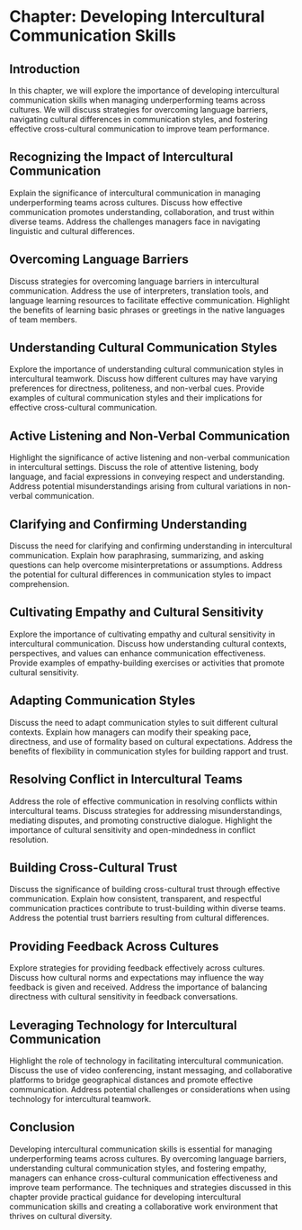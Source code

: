 Chapter: Developing Intercultural Communication Skills
======================================================

Introduction
------------

In this chapter, we will explore the importance of developing intercultural communication skills when managing underperforming teams across cultures. We will discuss strategies for overcoming language barriers, navigating cultural differences in communication styles, and fostering effective cross-cultural communication to improve team performance.

Recognizing the Impact of Intercultural Communication
-----------------------------------------------------

Explain the significance of intercultural communication in managing underperforming teams across cultures. Discuss how effective communication promotes understanding, collaboration, and trust within diverse teams. Address the challenges managers face in navigating linguistic and cultural differences.

Overcoming Language Barriers
----------------------------

Discuss strategies for overcoming language barriers in intercultural communication. Address the use of interpreters, translation tools, and language learning resources to facilitate effective communication. Highlight the benefits of learning basic phrases or greetings in the native languages of team members.

Understanding Cultural Communication Styles
-------------------------------------------

Explore the importance of understanding cultural communication styles in intercultural teamwork. Discuss how different cultures may have varying preferences for directness, politeness, and non-verbal cues. Provide examples of cultural communication styles and their implications for effective cross-cultural communication.

Active Listening and Non-Verbal Communication
---------------------------------------------

Highlight the significance of active listening and non-verbal communication in intercultural settings. Discuss the role of attentive listening, body language, and facial expressions in conveying respect and understanding. Address potential misunderstandings arising from cultural variations in non-verbal communication.

Clarifying and Confirming Understanding
---------------------------------------

Discuss the need for clarifying and confirming understanding in intercultural communication. Explain how paraphrasing, summarizing, and asking questions can help overcome misinterpretations or assumptions. Address the potential for cultural differences in communication styles to impact comprehension.

Cultivating Empathy and Cultural Sensitivity
--------------------------------------------

Explore the importance of cultivating empathy and cultural sensitivity in intercultural communication. Discuss how understanding cultural contexts, perspectives, and values can enhance communication effectiveness. Provide examples of empathy-building exercises or activities that promote cultural sensitivity.

Adapting Communication Styles
-----------------------------

Discuss the need to adapt communication styles to suit different cultural contexts. Explain how managers can modify their speaking pace, directness, and use of formality based on cultural expectations. Address the benefits of flexibility in communication styles for building rapport and trust.

Resolving Conflict in Intercultural Teams
-----------------------------------------

Address the role of effective communication in resolving conflicts within intercultural teams. Discuss strategies for addressing misunderstandings, mediating disputes, and promoting constructive dialogue. Highlight the importance of cultural sensitivity and open-mindedness in conflict resolution.

Building Cross-Cultural Trust
-----------------------------

Discuss the significance of building cross-cultural trust through effective communication. Explain how consistent, transparent, and respectful communication practices contribute to trust-building within diverse teams. Address the potential trust barriers resulting from cultural differences.

Providing Feedback Across Cultures
----------------------------------

Explore strategies for providing feedback effectively across cultures. Discuss how cultural norms and expectations may influence the way feedback is given and received. Address the importance of balancing directness with cultural sensitivity in feedback conversations.

Leveraging Technology for Intercultural Communication
-----------------------------------------------------

Highlight the role of technology in facilitating intercultural communication. Discuss the use of video conferencing, instant messaging, and collaborative platforms to bridge geographical distances and promote effective communication. Address potential challenges or considerations when using technology for intercultural teamwork.

Conclusion
----------

Developing intercultural communication skills is essential for managing underperforming teams across cultures. By overcoming language barriers, understanding cultural communication styles, and fostering empathy, managers can enhance cross-cultural communication effectiveness and improve team performance. The techniques and strategies discussed in this chapter provide practical guidance for developing intercultural communication skills and creating a collaborative work environment that thrives on cultural diversity.
